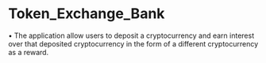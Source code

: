 # Token_Exchange_Bank
• The application allow users to deposit a cryptocurrency and earn interest over that deposited cryptocurrency in the form of a different cryptocurrency as a reward.
